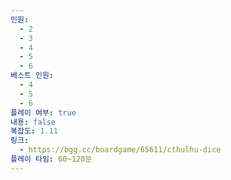 ```yaml
---
인원:
  - 2
  - 3
  - 4
  - 5
  - 6
베스트 인원:
  - 4
  - 5
  - 6
플레이 여부: true
내용: false
복잡도: 1.11
링크:
  - https://bgg.cc/boardgame/65611/cthulhu-dice
플레이 타임: 60~120분
---
```

